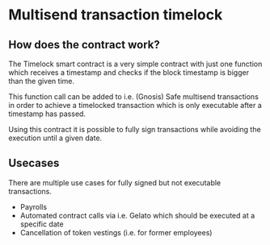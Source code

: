 # Multisend transaction timelock

## How does the contract work?

The Timelock smart contract is a very simple contract with just one function which receives a timestamp and checks if the block timestamp is bigger than the given time.

This function call can be added to i.e. (Gnosis) Safe multisend transactions in order to achieve a timelocked transaction which is only executable after a timestamp has passed.

Using this contract it is possible to fully sign transactions while avoiding the execution until a given date.

## Usecases

There are multiple use cases for fully signed but not executable transactions.

- Payrolls
- Automated contract calls via i.e. Gelato which should be executed at a specific date
- Cancellation of token vestings (i.e. for former employees)
